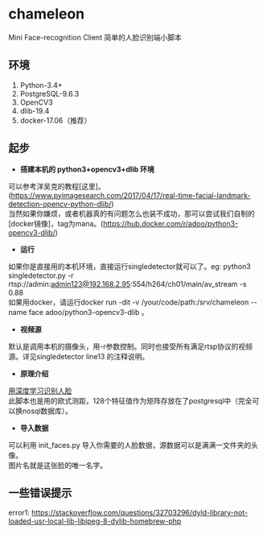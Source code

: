# chameleon
Mini Face-recognition Client 简单的人脸识别端小脚本

## 环境
1. Python-3.4+
2. PostgreSQL-9.6.3
4. OpenCV3
5. dlib-19.4
6. docker-17.06（推荐）

## 起步
+ **搭建本机的 python3+opencv3+dlib 环境**

可以参考洋吴克的教程[这里]。(https://www.pyimagesearch.com/2017/04/17/real-time-facial-landmark-detection-opencv-python-dlib/)<br>
当然如果你嫌烦，或者机器真的有问题怎么也装不成功，那可以尝试我们自制的[docker镜像]，tag为mana。(https://hub.docker.com/r/adoo/python3-opencv3-dlib/)<br>

+ **运行**

如果你是直接用的本机环境，直接运行singledetector就可以了。eg: python3 singledetector.py -r rtsp://admin:admin123@192.168.2.95:554/h264/ch01/main/av_stream -s 0.88<br>
如果用docker，请运行﻿docker run -dit -v /your/code/path:/srv/chameleon --name face adoo/python3-opencv3-dlib 。

+ **视频源**

默认是调用本机的摄像头，用-r参数控制。同时也接受所有满足rtsp协议的视频源。详见singledetector line13 的注释说明。

+ **原理介绍**

[用深度学习识别人脸](https://zhuanlan.zhihu.com/p/24567586)<br>
此脚本也是用的欧式测距，128个特征值作为矩阵存放在了postgresql中（完全可以换nosql数据库）。

+ **导入数据**

可以利用 init_faces.py 导入你需要的人脸数据，源数据可以是满满一文件夹的头像。<br>
图片名就是这张脸的唯一名字。

## 一些错误提示
error1: https://stackoverflow.com/questions/32703296/dyld-library-not-loaded-usr-local-lib-libjpeg-8-dylib-homebrew-php





